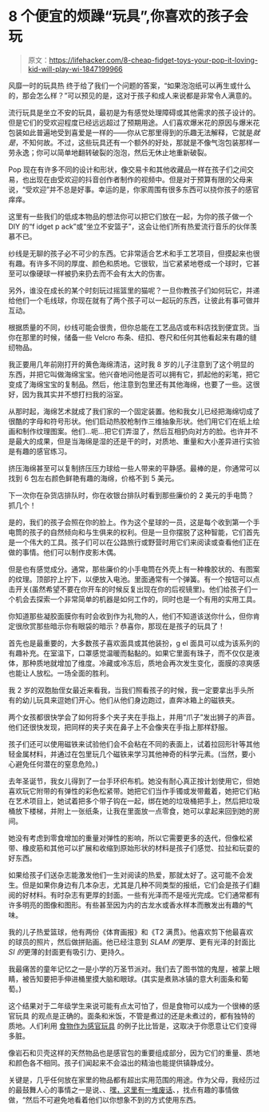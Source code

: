# 8 个便宜的烦躁“玩具”,你喜欢的孩子会玩

> 原文：<https://lifehacker.com/8-cheap-fidget-toys-your-pop-it-loving-kid-will-play-wi-1847199966>

风靡一时的玩具热 终于给了我们一个问题的答案，“如果泡泡纸可以再生或什么的，那会怎么样？”可以预见的是，这对于孩子和成人来说都是非常令人满意的。

流行玩具是坐立不安的玩具，最初是为有感觉处理障碍或其他需求的孩子设计的。但是它们的受欢迎程度已经远远超过了预期用途。人们喜欢爆米花的原因与爆米花包装如此普遍地受到喜爱是一样的——你从它那里得到的乐趣无法解释，它就是*就是*，不知何故。不过，这些玩具还有一个额外的好处，那就是不像气泡包装那样一劳永逸；你可以简单地翻转破裂的泡泡，然后无休止地重新破裂。

Pop 现在有许多不同的设计和形状，像交易卡和其他收藏品一样在孩子们之间交易，也出现在由受欢迎的抖音创作者制作的视频中。但是对于预算有限的父母来说，“受欢迎”并不总是好事。幸运的是，你家周围有很多东西可以挠你孩子的感官痒痒。

这里有一些我们的低成本物品的想法你可以把它们放在一起，为你的孩子做一个 DIY 的“f idget p ack”或“坐立不安篮子”，这会让他们所有热爱流行音乐的伙伴羡慕不已。

纱线是无聊的孩子必不可少的东西。它非常适合艺术和手工艺项目，但摸起来也很有趣。有许多不同的厚度、颜色和质地。它很软，当它紧紧地卷成一个球时，它甚至可以像硬球一样被扔来扔去而不会有太大的伤害。

另外，谁没在成长的某个时刻玩过摇篮里的猫呢？一旦你教孩子们如何玩它，并递给他们一个毛线球，你现在就有了两个孩子可以一起玩的东西，让彼此有事可做并互动。

根据质量的不同，纱线可能会很贵，但你总能在工艺品店或布料店找到便宜货。当你在那里的时候，储备一些 Velcro 布条、纽扣、卷尺和任何其他看起来有趣的缝纫物品。

我正要用几年前刚打开的黄色海绵清洁，这时我 8 岁的儿子注意到了这个明显的东西，并把它叫做海绵宝宝。他兴奋地问他是否可以拥有它，抓起他的彩笔，把它变成了海绵宝宝的复制品。然后，他注意到包里还有其他海绵，也要了一些。这很好，因为我其实并不想打扫我的浴室。

从那时起，海绵艺术就成了我们家的一个固定装置。他和我女儿已经把海绵切成了很酷的字母和符号形状。他们启动热胶枪制作三维抽象形状。他们用它们在纸上绘画和制作纹理图案。他们…呃…把它们弄湿了，然后互相扔向对方的脸。也许并不是最大的成果，但是当海绵是湿的还是干的时，对质地、重量和大小差异进行实验是有趣的感官练习。

挤压海绵甚至可以复制挤压压力球给一些人带来的平静感。最棒的是，你通常可以找到 6 包左右颜色鲜艳有趣的海绵，价格不到 5 美元。

下一次你在杂货店排队时，你在收银台排队时看到那些廉价的 2 美元的手电筒？抓几个！

是的，我们的孩子会照在你的脸上。作为这个星球的一员，这是每个收到第一个手电筒的孩子的自然倾向和与生俱来的权利。但是一旦你摆脱了这种智能，它们首先是一个伟大的工具。孩子们可以在公路旅行或野营时用它们来阅读或查看他们正在做的事情。他们可以制作皮影木偶。

但是也有感觉成分。通常，那些廉价的小手电筒在外壳上有一种橡胶状的、有图案的纹理。顶部拧上拧下，以便放入电池。里面通常有一个弹簧。有一个按钮可以点击开关(虽然希望不要在你开车的时候反复出现在你的后视镜里)。他们给孩子们一个机会去探索一个非常简单的机器是如何工作的，同时也是一个有用的实用工具。

你知道那些凝胶面膜你有时会收到作为礼物的人，他们不知道该送你什么，但你肯定很欣赏那些暗示你有眼袋的暗示？恭喜你，那现在是孩子的玩具了！

首先也是最重要的，大多数孩子喜欢面具或其他装扮，g el 面具可以成为该系列的有趣补充。在室温下，口罩感觉温暖而黏黏的。如果它里面有珠子，而不仅仅是液体，那种质地就增加了维度。冷藏或冷冻后，质地会再次发生变化，面膜的凉爽感也能让人放松。一场全面的胜利。

我 2 岁的双胞胎侄女最近来看我，当我们照看孩子的时候，我一定要拿出手头所有的幼儿玩具来逗她们开心。他们从他们身边跑过，直奔冰箱上的磁铁夹。

两个女孩都很快学会了如何将多个夹子夹在手指上，并用“爪子”发出狮子的声音。他们还很快发现，把同样的夹子夹在鼻子上不会像夹在手指上那样舒服。

孩子们还可以使用磁铁来试验他们会不会粘在不同的表面上，试着拉回形针等其他轻金属材料，并通过在包里玩几个磁铁来学习其他神奇的科学元素。(当然，要小心避免任何潜在的窒息危险。)

去年圣诞节，我女儿得到了一台手环织布机。她没有耐心真正按计划使用它，但她喜欢玩它附带的有弹性的彩色松紧带。她把它们当作手镯或发带戴着，她把它们粘在艺术项目上，她试着把多个带子钩在一起，绑在她的垃圾桶把手上，然后把垃圾桶放下楼梯，并附上一张纸条，让我在里面放一点零食，她可以拿起来回到她的房间。

她没有考虑到零食增加的重量对弹性的影响，所以它需要更多的迭代，但像松紧带、橡皮筋和其他可以扩展和收缩到原始形状的材料是孩子们感觉、拉扯和玩耍的好东西。

如果给孩子们送杂志能激发他们一生对阅读的热爱，那就太好了。这可能不会发生。但是如果你身边有几本杂志，尤其是几种不同类型的报纸，它们会是孩子们翻阅的好材料。有时杂志有更厚的封面。一些有光泽而不是哑光完成。它们通常都有许多明亮的图像和图形。有些甚至因为内的古龙水或香水样本而散发出有趣的气味。

我的儿子热爱篮球，他有两份《体育画报》和《T2 满贯》。他喜欢剪下他最喜欢的球员的照片，然后做拼贴画。他已经注意到 *SLAM 的*更厚、更有光泽的封面比 *SI 的*更薄的封面更有吸引力、更持久。

我最痛苦的童年记忆之一是小学的万圣节派对。我们去了图书馆的鬼屋，被蒙上眼睛，被告知要把手伸进桶里摸大脑和眼球。(其实是煮熟冰镇的意大利面条和葡萄。)

这个结果对于二年级学生来说可能有点太可怕了，但是食物可以成为一个很棒的感官玩具 的观点是正确的。面条和米饭，不管是煮过的还是未煮过的，都有独特的质地。人们利用 [食物作为感官玩具](https://lifehacker.com/let-your-toddler-play-with-birdseed-1844279080) 的例子比比皆是，这取决于你愿意让它们变得多脏。

像岩石和贝壳这样的天然物品也是感官包的重要组成部分，因为它们的重量、质地和颜色各不相同。孩子们闻起来不会溢出的精油也能提供镇静成分。

关键是，几乎任何放在家里的物品都有超出实用范围的用途。作为父母，我经历过的最鼓舞人心的事情之一是说、、[嘿，这里有一堆废话](https://lifehacker.com/create-a-backyard-mud-kitchen-for-your-kids-this-spring-1846414473)、，找点有趣的事情做做，“然后不可避免地看着他们以你想象不到的方式使用东西。